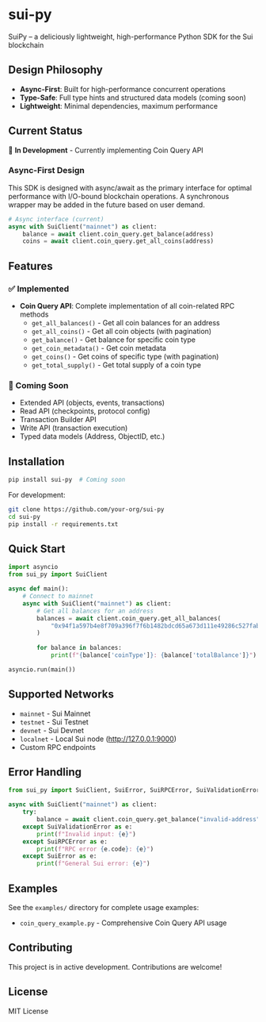 # sui-py
SuiPy – a deliciously lightweight, high-performance Python SDK for the Sui blockchain

## Design Philosophy

- **Async-First**: Built for high-performance concurrent operations
- **Type-Safe**: Full type hints and structured data models (coming soon)
- **Lightweight**: Minimal dependencies, maximum performance

## Current Status

🚧 **In Development** - Currently implementing Coin Query API

### Async-First Design

This SDK is designed with async/await as the primary interface for optimal performance with I/O-bound blockchain operations. A synchronous wrapper may be added in the future based on user demand.

```python
# Async interface (current)
async with SuiClient("mainnet") as client:
    balance = await client.coin_query.get_balance(address)
    coins = await client.coin_query.get_all_coins(address)
```

## Features

### ✅ Implemented
- **Coin Query API**: Complete implementation of all coin-related RPC methods
  - `get_all_balances()` - Get all coin balances for an address
  - `get_all_coins()` - Get all coin objects (with pagination)
  - `get_balance()` - Get balance for specific coin type
  - `get_coin_metadata()` - Get coin metadata
  - `get_coins()` - Get coins of specific type (with pagination)
  - `get_total_supply()` - Get total supply of a coin type

### 🚧 Coming Soon
- Extended API (objects, events, transactions)
- Read API (checkpoints, protocol config)
- Transaction Builder API
- Write API (transaction execution)
- Typed data models (Address, ObjectID, etc.)

## Installation

```bash
pip install sui-py  # Coming soon
```

For development:
```bash
git clone https://github.com/your-org/sui-py
cd sui-py
pip install -r requirements.txt
```

## Quick Start

```python
import asyncio
from sui_py import SuiClient

async def main():
    # Connect to mainnet
    async with SuiClient("mainnet") as client:
        # Get all balances for an address
        balances = await client.coin_query.get_all_balances(
            "0x94f1a597b4e8f709a396f7f6b1482bdcd65a673d111e49286c527fab7c2d0961"
        )
        
        for balance in balances:
            print(f"{balance['coinType']}: {balance['totalBalance']}")

asyncio.run(main())
```

## Supported Networks

- `mainnet` - Sui Mainnet
- `testnet` - Sui Testnet  
- `devnet` - Sui Devnet
- `localnet` - Local Sui node (http://127.0.0.1:9000)
- Custom RPC endpoints

## Error Handling

```python
from sui_py import SuiClient, SuiError, SuiRPCError, SuiValidationError

async with SuiClient("mainnet") as client:
    try:
        balance = await client.coin_query.get_balance("invalid-address")
    except SuiValidationError as e:
        print(f"Invalid input: {e}")
    except SuiRPCError as e:
        print(f"RPC error {e.code}: {e}")
    except SuiError as e:
        print(f"General Sui error: {e}")
```

## Examples

See the `examples/` directory for complete usage examples:
- `coin_query_example.py` - Comprehensive Coin Query API usage

## Contributing

This project is in active development. Contributions are welcome!

## License

MIT License
